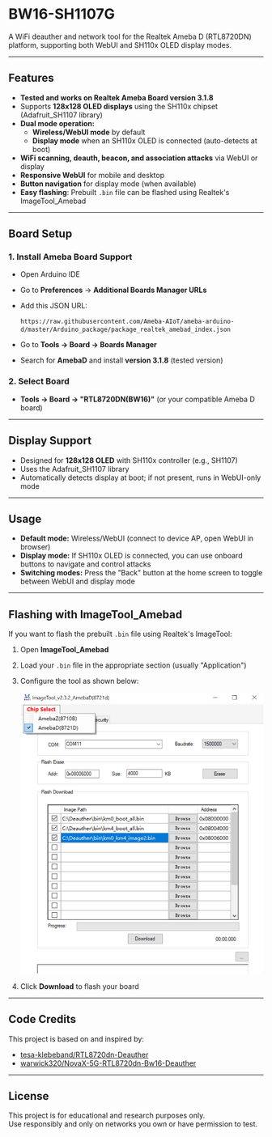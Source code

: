 # BW16-SH1107G

A WiFi deauther and network tool for the Realtek Ameba D (RTL8720DN) platform, supporting both WebUI and SH110x OLED display modes.

---

## Features

- **Tested and works on Realtek Ameba Board version 3.1.8**
- Supports **128x128 OLED displays** using the SH110x chipset (Adafruit_SH1107 library)
- **Dual mode operation:**
  - **Wireless/WebUI mode** by default
  - **Display mode** when an SH110x OLED is connected (auto-detects at boot)
- **WiFi scanning, deauth, beacon, and association attacks** via WebUI or display
- **Responsive WebUI** for mobile and desktop
- **Button navigation** for display mode (when available)
- **Easy flashing**: Prebuilt `.bin` file can be flashed using Realtek's ImageTool_Amebad

---

## Board Setup

### 1. **Install Ameba Board Support**

- Open Arduino IDE
- Go to **Preferences** → **Additional Boards Manager URLs**
- Add this JSON URL:

  ```
  https://raw.githubusercontent.com/Ameba-AIoT/ameba-arduino-d/master/Arduino_package/package_realtek_amebad_index.json
  ```

- Go to **Tools → Board → Boards Manager**
- Search for **AmebaD** and install **version 3.1.8** (tested version)

### 2. **Select Board**

- **Tools → Board → "RTL8720DN(BW16)"** (or your compatible Ameba D board)

---

## Display Support

- Designed for **128x128 OLED** with SH110x controller (e.g., SH1107)
- Uses the Adafruit_SH1107 library
- Automatically detects display at boot; if not present, runs in WebUI-only mode

---

## Usage

- **Default mode:** Wireless/WebUI (connect to device AP, open WebUI in browser)
- **Display mode:** If SH110x OLED is connected, you can use onboard buttons to navigate and control attacks
- **Switching modes:** Press the "Back" button at the home screen to toggle between WebUI and display mode

---

## Flashing with ImageTool_Amebad

If you want to flash the prebuilt `.bin` file using Realtek's ImageTool:

1. Open **ImageTool_Amebad**
2. Load your `.bin` file in the appropriate section (usually "Application")
3. Configure the tool as shown below:

   ![ImageTool_Amebad Configuration Screenshot](screenshot-imager-tool-config.png)

4. Click **Download** to flash your board

---

## Code Credits

This project is based on and inspired by:

- [tesa-klebeband/RTL8720dn-Deauther](https://github.com/tesa-klebeband/RTL8720dn-Deauther)
- [warwick320/NovaX-5G-RTL8720dn-Bw16-Deauther](https://github.com/warwick320/NovaX-5G-RTL8720dn-Bw16-Deauther)

---

## License

This project is for educational and research purposes only.  
Use responsibly and only on networks you own or have permission to test.
